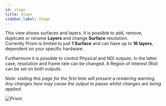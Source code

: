 ```yaml
---
id: stage
title: Stage
sidebar_label: Stage
---
```


This view shows surfaces and layers. It is possible to add, remove, duplicate or rename **Layers** and change **Surface** resolution.  
Currently Prism is limited to just **1 Surface** and can have up to **16 layers**, dependent on your specific hardware.  

Furthermore it is possible to control Physical and NDI outputs. In the latter case, resolution and frame rate can be changed.
A Region of Interest (RoI) can be set on both outputs. 

*Note: visiting this page for the first time will present a rendering warning. Any changes here may cause the output to pause whilst changes are being applied.*

![Prism](/prism-images/stage/prism-stage-view.png)